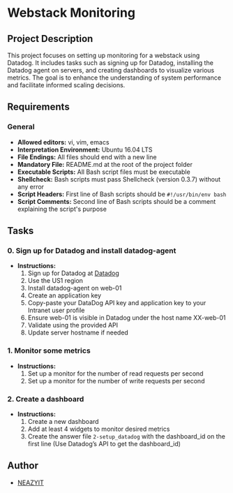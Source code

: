 # Webstack Monitoring

## Project Description

This project focuses on setting up monitoring for a webstack using Datadog. It includes tasks such as signing up for Datadog, installing the Datadog agent on servers, and creating dashboards to visualize various metrics. The goal is to enhance the understanding of system performance and facilitate informed scaling decisions.


## Requirements

### General

- **Allowed editors:** vi, vim, emacs
- **Interpretation Environment:** Ubuntu 16.04 LTS
- **File Endings:** All files should end with a new line
- **Mandatory File:** README.md at the root of the project folder
- **Executable Scripts:** All Bash script files must be executable
- **Shellcheck:** Bash scripts must pass Shellcheck (version 0.3.7) without any error
- **Script Headers:** First line of Bash scripts should be `#!/usr/bin/env bash`
- **Script Comments:** Second line of Bash scripts should be a comment explaining the script's purpose


## Tasks

### 0. Sign up for Datadog and install datadog-agent

- **Instructions:**
  1. Sign up for Datadog at [Datadog](https://www.datadoghq.com/)
  2. Use the US1 region
  3. Install datadog-agent on web-01
  4. Create an application key
  5. Copy-paste your DataDog API key and application key to your Intranet user profile
  6. Ensure web-01 is visible in Datadog under the host name XX-web-01
  7. Validate using the provided API
  8. Update server hostname if needed

### 1. Monitor some metrics

- **Instructions:**
  1. Set up a monitor for the number of read requests per second
  2. Set up a monitor for the number of write requests per second

### 2. Create a dashboard

- **Instructions:**
  1. Create a new dashboard
  2. Add at least 4 widgets to monitor desired metrics
  3. Create the answer file `2-setup_datadog` with the dashboard_id on the first line (Use Datadog’s API to get the dashboard_id)


## Author

- [NEAZYIT](https://github.com/NEAZYIT)
